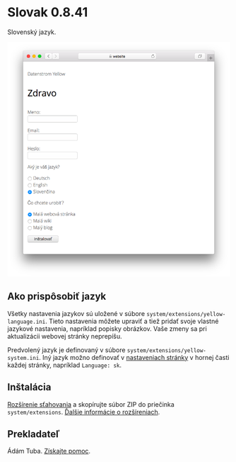 # Slovak 0.8.41

Slovenský jazyk.

<p align="center"><img src="slovak-screenshot.png?raw=true" alt="Snímka obrazovky"></p>

## Ako prispôsobiť jazyk

Všetky nastavenia jazykov sú uložené v súbore `system/extensions/yellow-language.ini`. Tieto nastavenia môžete upraviť a tiež pridať svoje vlastné jazykové nastavenia, napríklad popisky obrázkov. Vaše zmeny sa pri aktualizácii webovej stránky neprepíšu.

Predvolený jazyk je definovaný v súbore `system/extensions/yellow-system.ini`. Iný jazyk možno definovať v [nastaveniach stránky](https://github.com/annaesvensson/yellow-core#settings-page) v hornej časti každej stránky, napríklad `Language: sk`.

## Inštalácia

[Rozšírenie sťahovania](https://github.com/datenstrom/yellow-extensions/raw/main/downloads/slovak.zip) a skopírujte súbor ZIP do priečinka `system/extensions`. [Ďalšie informácie o rozšíreniach](https://github.com/annaesvensson/yellow-update).

## Prekladateľ

Ádám Tuba. [Získajte pomoc](https://datenstrom.se/yellow/help/).
